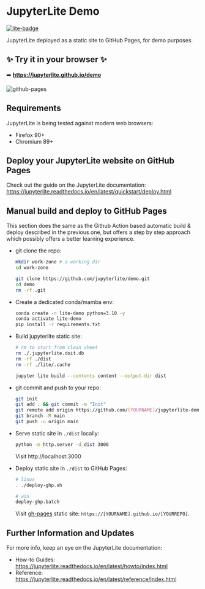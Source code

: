 # JupyterLite Demo

[![lite-badge](https://jupyterlite.rtfd.io/en/latest/_static/badge.svg)](https://jupyterlite.github.io/demo)

JupyterLite deployed as a static site to GitHub Pages, for demo purposes.

## ✨ Try it in your browser ✨

➡️ **https://jupyterlite.github.io/demo**

![github-pages](https://user-images.githubusercontent.com/591645/120649478-18258400-c47d-11eb-80e5-185e52ff2702.gif)

## Requirements

JupyterLite is being tested against modern web browsers:

- Firefox 90+
- Chromium 89+

## Deploy your JupyterLite website on GitHub Pages

Check out the guide on the JupyterLite documentation: https://jupyterlite.readthedocs.io/en/latest/quickstart/deploy.html

## Manual build and deploy to GitHub Pages

This section does the same as the Github Action based automatic build & deploy described in the previous one, but offers a step by step approach which possibly offers a better learning experience.

- git clone the repo:

  ```sh
  mkdir work-zone # a working dir
  cd work-zone

  git clone https://github.com/jupyterlite/demo.git
  cd demo
  rm -rf .git
  ```

- Create a dedicated conda/mamba env:

  ```sh
  conda create -n lite-demo python=3.10 -y
  conda activate lite-demo
  pip install -r requirements.txt
  ```

- Build jupyterlite static site:

  ```sh
  # rm to start from clean sheet
  rm ./.jupyterlite.doit.db
  rm -rf ./dist
  rm -rf ./lite/.cache

  jupyter lite build --contents content --output-dir dist
  ```

- git commit and push to your repo:

  ```sh
  git init
  git add . && git commit -m "Init"
  git remote add origin https://github.com/[YOURNAME]/jupyterlite-demo.git
  git branch -M main
  git push -u origin main
  ```

- Serve static site in `./dist` locally:

  ```sh
  python -m http.server -d dist 3000
  ```

  Visit http://localhost:3000

- Deploy static site in `./dist` to GitHub Pages:

  ```sh
  # linux
  . ./deploy-ghp.sh

  # win
  deploy-ghp.batch
  ```

  Visit [gh-pages](https://docs.github.com/en/pages) static site: `https://[YOURNAME].github.io/[YOURREPO]`.

## Further Information and Updates

For more info, keep an eye on the JupyterLite documentation:

- How-to Guides: https://jupyterlite.readthedocs.io/en/latest/howto/index.html
- Reference: https://jupyterlite.readthedocs.io/en/latest/reference/index.html
